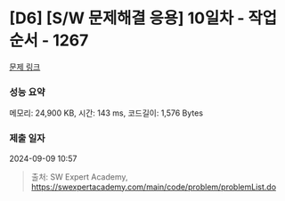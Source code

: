 # [D6] [S/W 문제해결 응용] 10일차 - 작업순서 - 1267 

[문제 링크](https://swexpertacademy.com/main/code/problem/problemDetail.do?contestProbId=AV18TrIqIwUCFAZN) 

### 성능 요약

메모리: 24,900 KB, 시간: 143 ms, 코드길이: 1,576 Bytes

### 제출 일자

2024-09-09 10:57



> 출처: SW Expert Academy, https://swexpertacademy.com/main/code/problem/problemList.do